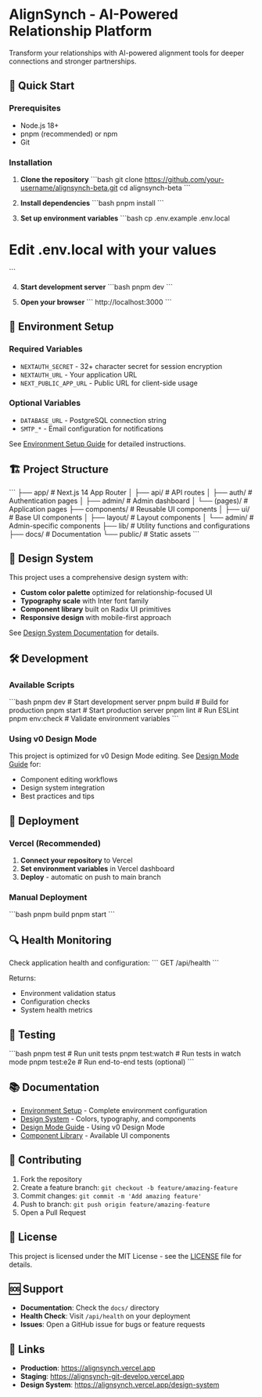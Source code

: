 # AlignSynch - AI-Powered Relationship Platform

Transform your relationships with AI-powered alignment tools for deeper connections and stronger partnerships.

## 🚀 Quick Start

### Prerequisites
- Node.js 18+ 
- pnpm (recommended) or npm
- Git

### Installation

1. **Clone the repository**
\`\`\`bash
git clone https://github.com/your-username/alignsynch-beta.git
cd alignsynch-beta
\`\`\`

2. **Install dependencies**
\`\`\`bash
pnpm install
\`\`\`

3. **Set up environment variables**
\`\`\`bash
cp .env.example .env.local
# Edit .env.local with your values
\`\`\`

4. **Start development server**
\`\`\`bash
pnpm dev
\`\`\`

5. **Open your browser**
\`\`\`
http://localhost:3000
\`\`\`

## 🔧 Environment Setup

### Required Variables
- `NEXTAUTH_SECRET` - 32+ character secret for session encryption
- `NEXTAUTH_URL` - Your application URL
- `NEXT_PUBLIC_APP_URL` - Public URL for client-side usage

### Optional Variables
- `DATABASE_URL` - PostgreSQL connection string
- `SMTP_*` - Email configuration for notifications

See [Environment Setup Guide](docs/vercel-environment-setup.md) for detailed instructions.

## 🏗️ Project Structure

\`\`\`
├── app/                    # Next.js 14 App Router
│   ├── api/               # API routes
│   ├── auth/              # Authentication pages
│   ├── admin/             # Admin dashboard
│   └── (pages)/           # Application pages
├── components/            # Reusable UI components
│   ├── ui/               # Base UI components
│   ├── layout/           # Layout components
│   └── admin/            # Admin-specific components
├── lib/                  # Utility functions and configurations
├── docs/                 # Documentation
└── public/               # Static assets
\`\`\`

## 🎨 Design System

This project uses a comprehensive design system with:
- **Custom color palette** optimized for relationship-focused UI
- **Typography scale** with Inter font family
- **Component library** built on Radix UI primitives
- **Responsive design** with mobile-first approach

See [Design System Documentation](docs/design-system.md) for details.

## 🛠️ Development

### Available Scripts

\`\`\`bash
pnpm dev          # Start development server
pnpm build        # Build for production
pnpm start        # Start production server
pnpm lint         # Run ESLint
pnpm env:check    # Validate environment variables
\`\`\`

### Using v0 Design Mode

This project is optimized for v0 Design Mode editing. See [Design Mode Guide](docs/design-mode-guide.md) for:
- Component editing workflows
- Design system integration
- Best practices and tips

## 🚀 Deployment

### Vercel (Recommended)

1. **Connect your repository** to Vercel
2. **Set environment variables** in Vercel dashboard
3. **Deploy** - automatic on push to main branch

### Manual Deployment

\`\`\`bash
pnpm build
pnpm start
\`\`\`

## 🔍 Health Monitoring

Check application health and configuration:
\`\`\`
GET /api/health
\`\`\`

Returns:
- Environment validation status
- Configuration checks
- System health metrics

## 🧪 Testing

\`\`\`bash
pnpm test          # Run unit tests
pnpm test:watch    # Run tests in watch mode
pnpm test:e2e      # Run end-to-end tests (optional)
\`\`\`

## 📚 Documentation

- [Environment Setup](docs/vercel-environment-setup.md) - Complete environment configuration
- [Design System](docs/design-system.md) - Colors, typography, and components
- [Design Mode Guide](docs/design-mode-guide.md) - Using v0 Design Mode
- [Component Library](docs/components.md) - Available UI components

## 🤝 Contributing

1. Fork the repository
2. Create a feature branch: `git checkout -b feature/amazing-feature`
3. Commit changes: `git commit -m 'Add amazing feature'`
4. Push to branch: `git push origin feature/amazing-feature`
5. Open a Pull Request

## 📄 License

This project is licensed under the MIT License - see the [LICENSE](LICENSE) file for details.

## 🆘 Support

- **Documentation**: Check the `docs/` directory
- **Health Check**: Visit `/api/health` on your deployment
- **Issues**: Open a GitHub issue for bugs or feature requests

## 🔗 Links

- **Production**: https://alignsynch.vercel.app
- **Staging**: https://alignsynch-git-develop.vercel.app
- **Design System**: https://alignsynch.vercel.app/design-system
